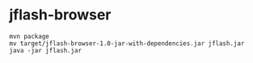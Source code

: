 # jflash-browser

```
mvn package
mv target/jflash-browser-1.0-jar-with-dependencies.jar jflash.jar
java -jar jflash.jar
```


